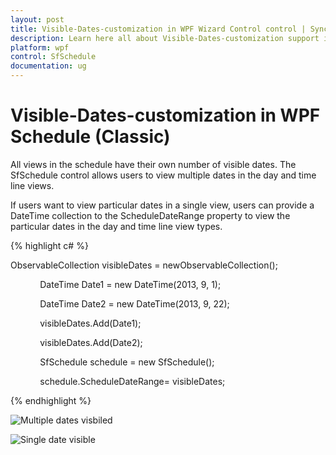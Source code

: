 ```yaml
---
layout: post
title: Visible-Dates-customization in WPF Wizard Control control | Syncfusion
description: Learn here all about Visible-Dates-customization support in Syncfusion WPF Schedule (Classic) control and more.
platform: wpf
control: SfSchedule
documentation: ug
---
```


# Visible-Dates-customization in WPF Schedule (Classic)

All views in the schedule have their own number of visible dates. The SfSchedule control allows users to view multiple dates in the day and time line views.

If users want to view particular dates in a single view, users can provide a DateTime collection to the ScheduleDateRange property to view the particular dates in the day and time line view types.

{% highlight c# %}


ObservableCollection<DateTime> visibleDates = newObservableCollection<DateTime>();

            DateTime Date1 = new DateTime(2013, 9, 1);

            DateTime Date2 = new DateTime(2013, 9, 22);

            visibleDates.Add(Date1);

            visibleDates.Add(Date2);

            SfSchedule schedule = new SfSchedule();

            schedule.ScheduleDateRange= visibleDates;

{% endhighlight %}

![Multiple dates visbiled](Visible-Dates-customization_images/Visible-Dates-customization_img1.jpeg)





![Single date visible](Visible-Dates-customization_images/Visible-Dates-customization_img2.jpeg)



